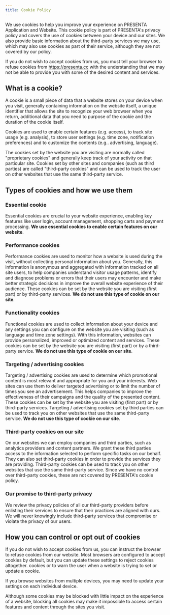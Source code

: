 ```yaml
---
title: Cookie Policy
---
```



We use cookies to help you improve your experience on PRESENTA Application and Website. This cookie policy is part of PRESENTA's privacy policy and covers the use of cookies between your device and our sites. We also provide basic information about the third-party services we may use, which may also use cookies as part of their service, although they are not covered by our policy.

If you do not wish to accept cookies from us, you must tell your browser to refuse cookies from https://presenta.cc with the understanding that we may not be able to provide you with some of the desired content and services.

## What is a cookie?

A cookie is a small piece of data that a website stores on your device when you visit, generally containing information on the website itself, a unique identifier that allows the site to recognize your web browser when you return, additional data that you need to purpose of the cookie and the duration of the cookie itself.

Cookies are used to enable certain features (e.g. access), to track site usage (e.g. analysis), to store user settings (e.g. time zone, notification preferences) and to customize the contents (e.g.. advertising, language).

The cookies set by the website you are visiting are normally called "proprietary cookies" and generally keep track of your activity on that particular site. Cookies set by other sites and companies (such as third parties) are called "third-party cookies" and can be used to track the user on other websites that use the same third-party service.

## Types of cookies and how we use them

### Essential cookie

Essential cookies are crucial to your website experience, enabling key features like user login, account management, shopping carts and payment processing. **We use essential cookies to enable certain features on our website**.

### Performance cookies

Performance cookies are used to monitor how a website is used during the visit, without collecting personal information about you. Generally, this information is anonymous and aggregated with information tracked on all site users, to help companies understand visitor usage patterns, identify and diagnose problems or errors that their users may encounter and make better strategic decisions in improve the overall website experience of their audience. These cookies can be set by the website you are visiting (first part) or by third-party services. **We do not use this type of cookie on our site**.

### Functionality cookies

Functional cookies are used to collect information about your device and any settings you can configure on the website you are visiting (such as language and time zone settings). With this information, websites can provide personalized, improved or optimized content and services. These cookies can be set by the website you are visiting (first part) or by a third-party service. **We do not use this type of cookie on our site**.

### Targeting / advertising cookies

Targeting / advertising cookies are used to determine which promotional content is most relevant and appropriate for you and your interests. Web sites can use them to deliver targeted advertising or to limit the number of times you see an advertisement. This helps companies to improve the effectiveness of their campaigns and the quality of the presented content. These cookies can be set by the website you are visiting (first part) or by third-party services. Targeting / advertising cookies set by third parties can be used to track you on other websites that use the same third-party service. **We do not use this type of cookie on our site**.

### Third-party cookies on our site

On our websites we can employ companies and third parties, such as analytics providers and content partners. We grant these third parties access to the information selected to perform specific tasks on our behalf. They can also set third-party cookies in order to provide the services they are providing. Third-party cookies can be used to track you on other websites that use the same third-party service. Since we have no control over third-party cookies, these are not covered by PRESENTA's cookie policy. 

### Our promise to third-party privacy

We review the privacy policies of all our third-party providers before enlisting their services to ensure that their practices are aligned with ours. We will never knowingly include third-party services that compromise or violate the privacy of our users.

## How you can control or opt out of cookies

If you do not wish to accept cookies from us, you can instruct the browser to refuse cookies from our website. Most browsers are configured to accept cookies by default, but you can update these settings to reject cookies altogether. cookies or to warn the user when a website is trying to set or update a cookie.

If you browse websites from multiple devices, you may need to update your settings on each individual device.

Although some cookies may be blocked with little impact on the experience of a website, blocking all cookies may make it impossible to access certain features and content through the sites you visit.